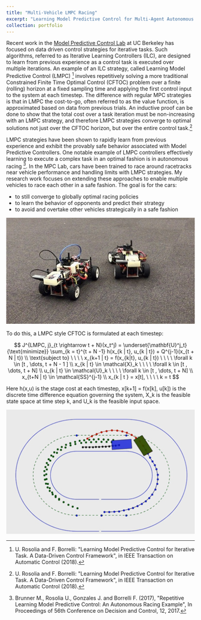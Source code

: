 ```yaml
---
title: "Multi-Vehicle LMPC Racing"
excerpt: "Learning Model Predictive Control for Multi-Agent Autonomous Racing <br/><img src='/images/LMPC_fpic.jpg'>"
collection: portfolio
---
```


Recent work in the [Model Predictive Control Lab](mpc.berkeley.edu) at UC Berkeley has focused on data driven control strategies for iterative tasks. Such algorithms, referred to as Iterative Learning Controllers (ILC), are designed to learn from previous experience as a control task is executed over multiple iterations. An example of an ILC strategy, called Learning Model Predictive Control (LMPC) [^fn1] involves repetitively solving a more traditional Constrained Finite Time Optimal Control (CFTOC) problem over a finite (rolling) horizon at a fixed sampling time and applying the first control input to the system at each timestep. The difference with regular MPC strategies is that in LMPC the cost-to-go, often referred to as the value function, is approximated based on data from previous trials. An inductive proof can be done to show that the total cost over a task iteration must be non-increasing with an LMPC strategy, and therefore LMPC strategies converge to optimal solutions not just over the CFTOC horizon, but over the entire control task.[^fn1]

LMPC strategies have been shown to rapidly learn from previous experience and exhibit the provably safe behavior associated with Model Predictive Controllers. One notable example of LMPC controllers effectively learning to execute a complex task in an optimal fashion is in autonomous racing [^fn2]. In the MPC Lab, cars have been trained to race around racetracks near vehicle performance and handling limits with LMPC strategies. My research work focuses on extending these approaches to enable multiple vehicles to race each other in a safe fashion. The goal is for the cars:

* to still converge to globally optimal racing policies
* to learn the behavior of opponents and predict their strategy
* to avoid and overtake other vehicles strategically in a safe fashion

![racing pic](/images/LMPC_fpic.jpg)

To do this, a LMPC style CFTOC is formulated at each timestep: 

$$  J^{LMPC, j}_{t \rightarrow t + N}(x_t^j) = \underset{\mathbf{U}^j_t}{\text{minimize}} \sum_{k = t}^{t + N -1} h(x_{k | t}, u_{k | t}) + Q^{j-1}(x_{t + N | t}) \\ 
\text{subject to} \ \ \ \ x_{k+1 | t} = f(x_{k|t}, u_{k | t}) \ \ \ \  \forall k \in [t , \dots, t + N - 1 ] \\
x_{k | t} \in \mathcal{X}_k  \ \ \ \ \forall k \in [t , \dots, t + N] \\
u_{k | t} \in \mathcal{U}_k \ \ \ \  \forall k \in [t , \dots, t + N] \\
x_{t+N | t} \in \mathcal{SS}^{j-1} \\
x_{k | t } = x[t], \ \ \ \ k = t 
$$

Here h(x,u) is the stage cost at each timestep, x[k+1] = f(x[k], u[k]) is the discrete time difference equation governing the system, X_k is the feasible state space at time step k, and U_k is the feasible input space. 

![Green vehicle executing the LMPC strategy avoids and overtakes the blue car](/images/overtake.jpg)   


[^fn1]: U. Rosolia and F. Borrelli: "Learning Model Predictive Control for Iterative Task. A Data-Driven Control Framework", in IEEE Transaction on Automatic Control (2018).

[^fn2]: Brunner M., Rosolia U., Gonzales J. and Borrelli F. (2017), "Repetitive Learning Model Predictive Control: An Autonomous Racing Example", In Proceedings of 56th Conference on Decision and Control, 12, 2017.